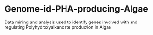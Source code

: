 # Genome-id-PHA-producing-Algae
Data mining and analysis used to identify genes involved with and regulating Polyhydroxyalkanoate production in Algae
